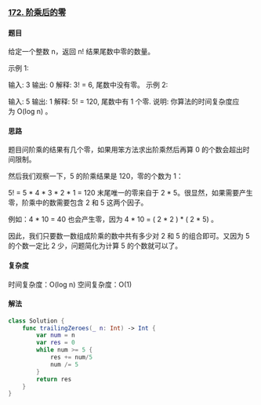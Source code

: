 ### [172. 阶乘后的零](https://leetcode-cn.com/problems/factorial-trailing-zeroes/)

#### 题目

给定一个整数 n，返回 n! 结果尾数中零的数量。

示例 1:

输入: 3
输出: 0
解释: 3! = 6, 尾数中没有零。
示例 2:

输入: 5
输出: 1
解释: 5! = 120, 尾数中有 1 个零.
说明: 你算法的时间复杂度应为 O(log n) 。

#### 思路

题目问阶乘的结果有几个零，如果用笨方法求出阶乘然后再算 0 的个数会超出时间限制。

然后我们观察一下，5 的阶乘结果是 120，零的个数为 1：

5! = 5 * 4 * 3 * 2 * 1 = 120
末尾唯一的零来自于 2 * 5。很显然，如果需要产生零，阶乘中的数需要包含 2 和 5 这两个因子。

例如：4 * 10 = 40 也会产生零，因为 4 * 10 = ( 2 * 2 ) * ( 2 * 5) 。

因此，我们只要数一数组成阶乘的数中共有多少对 2 和 5 的组合即可。又因为 5 的个数一定比 2 少，问题简化为计算 5 的个数就可以了。

#### 复杂度

时间复杂度：O(log n)
空间复杂度：O(1)

#### 解法

```swift
class Solution {
    func trailingZeroes(_ n: Int) -> Int {
        var num = n
        var res = 0
        while num >= 5 {
            res += num/5
            num /= 5
        }        
        return res
    }
}
```